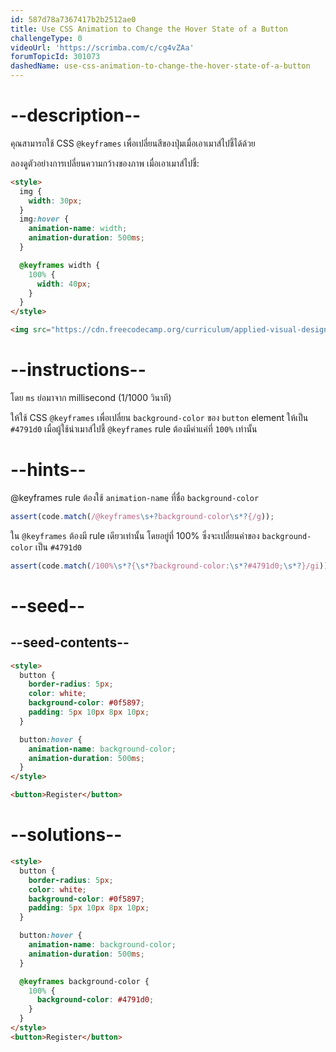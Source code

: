 ```yaml
---
id: 587d78a7367417b2b2512ae0
title: Use CSS Animation to Change the Hover State of a Button
challengeType: 0
videoUrl: 'https://scrimba.com/c/cg4vZAa'
forumTopicId: 301073
dashedName: use-css-animation-to-change-the-hover-state-of-a-button
---
```


# --description--

คุณสามารถใช้ CSS `@keyframes` เพื่อเปลี่ยนสีของปุ่มเมื่อเอาเมาส์ไปชี้ได้ด้วย

ลองดูตัวอย่างการเปลี่ยนความกว้างของภาพ เมื่อเอาเมาส์ไปชี้:

```html
<style>
  img {
    width: 30px;
  }
  img:hover {
    animation-name: width;
    animation-duration: 500ms;
  }

  @keyframes width {
    100% {
      width: 40px;
    }
  }
</style>

<img src="https://cdn.freecodecamp.org/curriculum/applied-visual-design/google-logo.png" alt="Google's Logo" />
```

# --instructions--

โดย `ms` ย่อมาจาก millisecond (1/1000 วินาที)

ให้ใช้ CSS `@keyframes` เพื่อเปลี่ยน `background-color` ของ `button` element ให้เป็น `#4791d0` เมื่อผู้ใช้นำเมาส์ไปชี้
`@keyframes` rule ต้องมีค่าแค่ที่ `100%` เท่านั้น

# --hints--

@keyframes rule ต้องใช้ `animation-name` ที่ชื่อ `background-color`

```js
assert(code.match(/@keyframes\s+?background-color\s*?{/g));
```

ใน `@keyframes` ต้องมี rule เดียวเท่านั้น โดยอยู่ที่ 100% ซึ่งจะเปลี่ยนค่าของ `background-color` เป็น `#4791d0`

```js
assert(code.match(/100%\s*?{\s*?background-color:\s*?#4791d0;\s*?}/gi));
```

# --seed--

## --seed-contents--

```html
<style>
  button {
    border-radius: 5px;
    color: white;
    background-color: #0f5897;
    padding: 5px 10px 8px 10px;
  }

  button:hover {
    animation-name: background-color;
    animation-duration: 500ms;
  }
</style>

<button>Register</button>
```

# --solutions--

```html
<style>
  button {
    border-radius: 5px;
    color: white;
    background-color: #0f5897;
    padding: 5px 10px 8px 10px;
  }

  button:hover {
    animation-name: background-color;
    animation-duration: 500ms;
  }

  @keyframes background-color {
    100% {
      background-color: #4791d0;
    }
  }
</style>
<button>Register</button>
```
